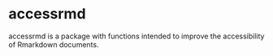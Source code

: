 # accessrmd
accessrmd is a package with functions intended to improve the accessibility of Rmarkdown documents. 
